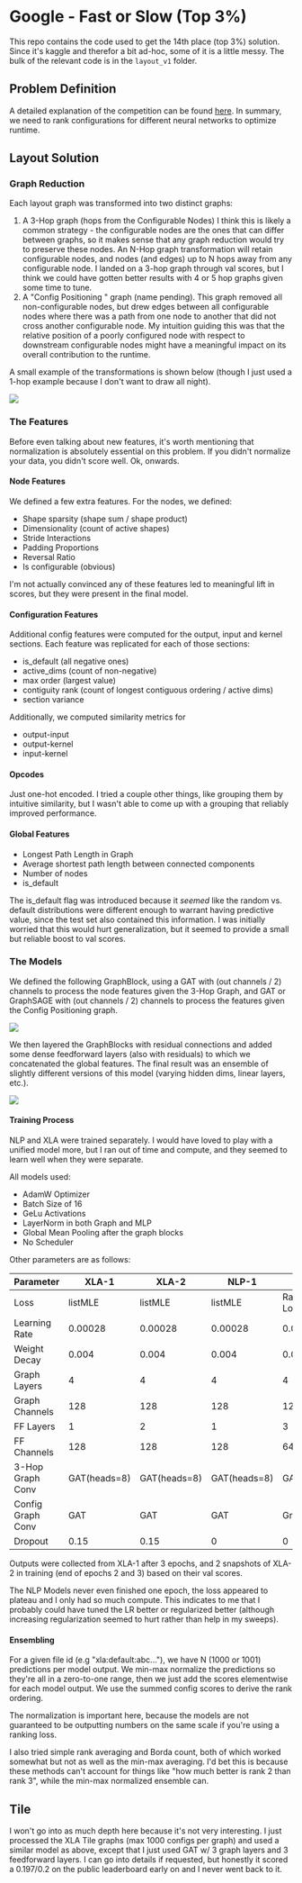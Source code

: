 # Google - Fast or Slow (Top 3%)
This repo contains the code used to get the 14th place (top 3%) solution. Since it's kaggle and therefor a bit ad-hoc, some of it is a little messy. The bulk of the relevant code is in the `layout_v1` folder.

## Problem Definition
A detailed explanation of the competition can be found [here](https://www.kaggle.com/competitions/predict-ai-model-runtime/overview). In summary, we need to rank configurations for different neural networks to optimize runtime. 

## Layout Solution
### Graph Reduction
Each layout graph was transformed into two distinct graphs:

1. A 3-Hop graph (hops from the Configurable Nodes)
    I think this is likely a common strategy - the configurable nodes are the ones that can differ between graphs, so it makes sense that any graph reduction would try to preserve these nodes. An N-Hop graph transformation will retain configurable nodes, and nodes (and edges) up to N hops away from any configurable node. I landed on a 3-hop graph through val scores, but I think we could have gotten better results with 4 or 5 hop graphs given some time to tune.
2. A "Config Positioning " graph (name pending). This graph removed all non-configurable nodes, but drew edges between all configurable nodes where there was a path from one node to another that did not cross another configurable node. My intuition guiding this was that the relative position of a poorly configured node with respect to downstream configurable nodes might have a meaningful impact on its overall contribution to the runtime. 

A small example of the transformations is shown below (though I just used a 1-hop example because I don't want to draw all night).

![](https://www.googleapis.com/download/storage/v1/b/kaggle-forum-message-attachments/o/inbox%2F3626485%2F3ecc17ccdeead41cba76a26a6087d03b%2FGraphReductions3.png?generation=1700281118388593&alt=media)

### The Features
Before even talking about new features, it's worth mentioning that normalization is absolutely essential on this problem. If you didn't normalize your data, you didn't score well. Ok, onwards.

#### Node Features
We defined a few extra features. For the nodes, we defined:
* Shape sparsity (shape sum / shape product)
* Dimensionality (count of active shapes)
* Stride Interactions
* Padding Proportions
* Reversal Ratio
* Is configurable (obvious)

I'm not actually convinced any of these features led to meaningful lift in scores, but they were present in the final model.

#### Configuration Features
Additional config features were computed for the output, input and kernel sections. Each feature was replicated for each of those sections:
* is_default (all negative ones)
* active_dims (count of non-negative)
* max order (largest value)
* contiguity rank (count of longest contiguous ordering / active dims)
* section variance

Additionally, we computed similarity metrics for
* output-input
* output-kernel
* input-kernel

#### Opcodes
Just one-hot encoded. I tried a couple other things, like grouping them by intuitive similarity, but I wasn't able to come up with a grouping that reliably improved performance.

#### Global Features
* Longest Path Length in Graph
* Average shortest path length between connected components
* Number of nodes
* is_default

The is_default flag was introduced because it _seemed_ like the random vs. default distributions were different enough to warrant having predictive value, since the test set also contained this information. I was initially worried that this would hurt generalization, but it seemed to provide a small but reliable boost to val scores.


### The Models
We defined the following GraphBlock, using a GAT with (out channels / 2) channels to process the node features given the 3-Hop Graph, and GAT or GraphSAGE with (out channels / 2) channels to process the features given the Config Positioning graph.

![](https://www.googleapis.com/download/storage/v1/b/kaggle-forum-message-attachments/o/inbox%2F3626485%2F893f9ce0ec19a542d2156afc8e951c66%2FGraphBlock2.png?generation=1700278642575220&alt=media)

We then layered the GraphBlocks with residual connections and added some dense feedforward layers (also with residuals) to which we concatenated the global features. The final result was an ensemble of slightly different versions of this model (varying hidden dims, linear layers, etc.). 

![](https://www.googleapis.com/download/storage/v1/b/kaggle-forum-message-attachments/o/inbox%2F3626485%2Fc9cfbe2d9197c006df390155fbaab177%2FModelDiagram.png?generation=1700279330883081&alt=media)


#### Training Process
NLP and XLA were trained separately. I would have loved to play with a unified model more, but I ran out of time and compute, and they seemed to learn well when they were separate.

All models used:
* AdamW Optimizer
* Batch Size of 16
* GeLu Activations
* LayerNorm in both Graph and MLP
* Global Mean Pooling after the graph blocks
* No Scheduler

Other parameters are as follows:

| Parameter         | XLA-1        | XLA-2        | NLP-1        | NLP-2            |
|-------------------|--------------|--------------|--------------|------------------|
| Loss              | listMLE      | listMLE      | listMLE      | Rank Margin Loss |
| Learning Rate     | 0.00028      | 0.00028      | 0.00028      | 0.0001           |
| Weight Decay      | 0.004        | 0.004        | 0.004        | 0.007            |
| Graph Layers      | 4            | 4            | 4            | 4                |
| Graph Channels    | 128          | 128          | 128          | 128              |
| FF Layers         | 1            | 2            | 1            | 3                |
| FF Channels       | 128          | 128          | 128          | 64               |
| 3-Hop Graph Conv  | GAT(heads=8) | GAT(heads=8) | GAT(heads=8) | GAT(heads=1)     |
| Config Graph Conv | GAT          | GAT          | GAT          | GraphSAGE        |
| Dropout           | 0.15         | 0.15         | 0            | 0                |

Outputs were collected from XLA-1 after 3 epochs, and 2 snapshots of XLA-2 in training (end of epochs 2 and 3) based on their val scores.

The NLP Models never even finished one epoch, the loss appeared to plateau and I only had so much compute. This indicates to me that I probably could have tuned the LR better or regularized better (although increasing regularization seemed to hurt rather than help in my sweeps).

#### Ensembling
For a given file id (e.g "xla:default:abc..."), we have N (1000 or 1001) predictions per model output. We min-max normalize the predictions so they're all in a zero-to-one range, then we just add the scores elementwise for each model output. We use the summed config scores to derive the rank ordering.

The normalization is important here, because the models are not guaranteed to be outputting numbers on the same scale if you're using a ranking loss.

I also tried simple rank averaging and Borda count, both of which worked somewhat but not as well as the min-max averaging. I'd bet this is because these methods can't account for things like "how much better is rank 2 than rank 3", while the min-max normalized ensemble can.

## Tile
I won't go into as much depth here because it's not very interesting. I just processed the XLA Tile graphs (max 1000 configs per graph) and used a similar model as above, except that I just used GAT w/ 3 graph layers and 3 feedforward layers. I can go into details if requested, but honestly it scored a 0.197/0.2 on the public leaderboard early on and I never went back to it.
